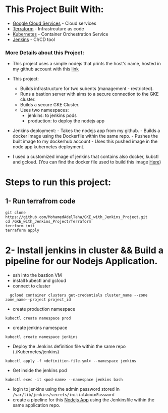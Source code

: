# This Project Built With:

- [Google Cloud Services](https://cloud.google.com/) - Cloud services
- [Terraform](https://www.terraform.io/) - Infrastrcuture as code
- [Kubernetes](https://kubernetes.io) - Container Orchestration Service
- [Jenkins](https://www.jenkins.io/) -  CI/CD tool

### More Details about this Project:
- This project uses a simple nodejs that prints the host's name, hosted in my github account with this [link](https://github.com/MohamedAdelTaha/Simple_Nodejs_App.git)

- This project:
    - Builds infrastructure for two subents (management - restricted).
    - Runs a bastion server with aims to a secure connection to the GKE cluster.
    - Builds a secure GKE Cluster.
    - Uses two namespaces:   
        - jenkins: to jenkins pods
        - production: to deploy the nodejs app

- Jenkins deployment:
        - Takes the nodejs app from my github.
        - Builds a docker image using the Dockerfile within the same repo.
        - Pushes the built image to my dockerhub account
        - Uses this pushed image in the node app kubernetes deployment.

- I used a customized image of jenkins that contains also docker, kubctl and gcloud. (You can find the docker file used to build this image [Here](https://github.com/MohamedAdelTaha/inhanced_jenkins_image.git))


# Steps to run this project:
## 1- Run terrafrom code
   ```
   git clone https://github.com/MohamedAdelTaha/GKE_with_Jenkins_Project.git
   cd /GKE_with_Jenkins_Project/Terraform
   terrform init 
   terraform apply
   ```

# 2- Install jenkins in cluster && Build a pipeline for our Nodejs Application.
 - ssh into the bastion VM
 - install kubectl and gcloud
 - connect to cluster 
  ```
    gcloud container clusters get-credentials cluster_name --zone zone_name--project project_id
  ```
  - create production namespace 
  ``` 
  kubectl create namespace prod
  ```
 - create jenkins namespace 
  ``` 
  kubectl create namespace jenkins
  ```
 - Deploy the Jenkins definition file within the same repo (./Kubernetes/jenkins)
 ```
 kubectl apply -f <definition-file.yml> --namespace jenkins
 ```
 - Get inside the jenkins pod
 ```
 kubectl exec -it <pod-name> --namespace jenkins bash
 ```
 - login to jenkins using the admin password stored in `/var/lib/jenkins/secrets/initialAdminPassword`
 - create a pipeline for this [Nodejs App](https://github.com/MohamedAdelTaha/Simple_Nodejs_App.git) using the Jenkinsfile within the same application repo.
